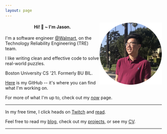 ```yaml
---
layout: page
---
```

<img src="assets/profile.png" align="right" alt="profile" height="200">

#### <center>Hi! 👋 ~ I'm Jason.</center>

I'm a software engineer [@Walmart](https://twitter.com/Walmarttech), 
on the Technology Reliability Engineering (TRE) team.

I like writing clean and effective code to solve real-world puzzles.

Boston University CS '21. Formerly BU BIL.

[Here](https://github.com/jasonhongxyz/) is my GitHub -- it's where you can find
what I'm working on.

For more of what I'm up to, check out my [now](https://jasonhong.xyz/now.html) page.

---
In my free time, I click heads on [Twitch](https://twitch.tv/jasonhongxyz) and
[read](https://jasonhong.xyz/reading.html).

Feel free to read my [blog](https://jasonhong.xyz/blog), check out my 
[projects](https://jasonhong.xyz/projects), or see my [CV](assets/resume.pdf).

---
